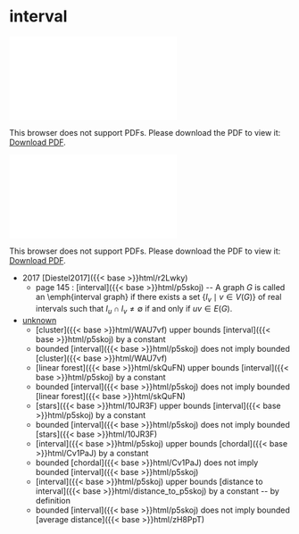 # interval




<object data="../local_p5skoj.pdf" type="application/pdf" width="100%" height="480px"><embed src="../local_p5skoj.pdf"><p>This browser does not support PDFs. Please download the PDF to view it: <a href="../local_p5skoj.pdf">Download PDF</a>.</p></embed></object>


<object data="../inclusions_p5skoj.pdf" type="application/pdf" width="100%" height="480px"><embed src="../inclusions_p5skoj.pdf"><p>This browser does not support PDFs. Please download the PDF to view it: <a href="../inclusions_p5skoj.pdf">Download PDF</a>.</p></embed></object>

* 2017 [Diestel2017]({{< base >}}html/r2Lwky)
    * page 145 : [interval]({{< base >}}html/p5skoj) -- A graph $G$ is called an \emph{interval graph} if there exists a set $\{ I_v \mid v \in V(G) \}$ of real intervals such that $I_u \cap I_v \ne \emptyset$ if and only if $uv \in E(G)$.
*  [unknown](#)
    * [cluster]({{< base >}}html/WAU7vf) upper bounds [interval]({{< base >}}html/p5skoj) by a constant
    * bounded [interval]({{< base >}}html/p5skoj) does not imply bounded [cluster]({{< base >}}html/WAU7vf)
    * [linear forest]({{< base >}}html/skQuFN) upper bounds [interval]({{< base >}}html/p5skoj) by a constant
    * bounded [interval]({{< base >}}html/p5skoj) does not imply bounded [linear forest]({{< base >}}html/skQuFN)
    * [stars]({{< base >}}html/10JR3F) upper bounds [interval]({{< base >}}html/p5skoj) by a constant
    * bounded [interval]({{< base >}}html/p5skoj) does not imply bounded [stars]({{< base >}}html/10JR3F)
    * [interval]({{< base >}}html/p5skoj) upper bounds [chordal]({{< base >}}html/Cv1PaJ) by a constant
    * bounded [chordal]({{< base >}}html/Cv1PaJ) does not imply bounded [interval]({{< base >}}html/p5skoj)
    * [interval]({{< base >}}html/p5skoj) upper bounds [distance to interval]({{< base >}}html/distance_to_p5skoj) by a constant -- by definition
    * bounded [interval]({{< base >}}html/p5skoj) does not imply bounded [average distance]({{< base >}}html/zH8PpT)
